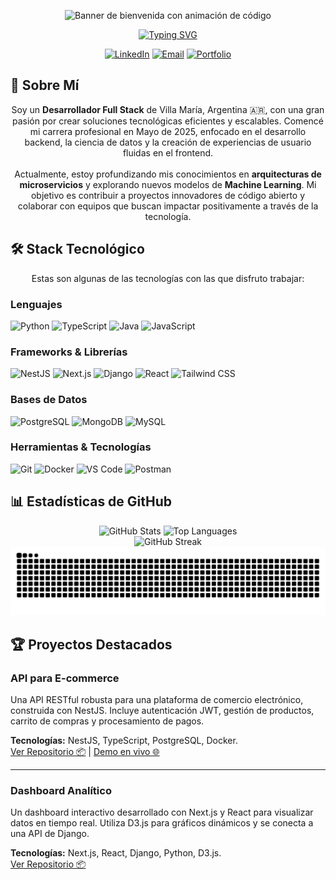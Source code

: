 <div align="center">

![Banner de bienvenida con animación de código](https://raw.githubusercontent.com/nosungam/nosungam/main/assets/banner-moderno.gif)

[![Typing SVG](https://readme-typing-svg.herokuapp.com?font=Inter&size=30&pause=1000&color=1DB954&center=true&vCenter=true&width=650&lines=Hola,+soy+Gaston+Magni+%F0%9F%91%8B;Desarrollador+Full+Stack;Data+scientist;Apacionado+por+el+Backend+y+Data+Science;Siempre+aprendiendo+y+creciendo)](https://git.io/typing-svg)

[![LinkedIn](https://img.shields.io/badge/LinkedIn-0077B5?style=for-the-badge&logo=linkedin&logoColor=white)](https://www.linkedin.com/in/gast%C3%B3n-magni-9397b4269/)
[![Email](https://img.shields.io/badge/Email-D14836?style=for-the-badge&logo=gmail&logoColor=white)](mailto:gastonmagni@hotmail.com)
[![Portfolio](https://img.shields.io/badge/Portfolio-1DB954?style=for-the-badge&logo=google-chrome&logoColor=white)](#)

</div>

## 🚀 Sobre Mí

<p align="center">
Soy un <b>Desarrollador Full Stack</b> de Villa María, Argentina 🇦🇷, con una gran pasión por crear soluciones tecnológicas eficientes y escalables. Comencé mi carrera profesional en Mayo de 2025, enfocado en el desarrollo backend, la ciencia de datos y la creación de experiencias de usuario fluidas en el frontend.  
<br><br>
Actualmente, estoy profundizando mis conocimientos en <b>arquitecturas de microservicios</b> y explorando nuevos modelos de <b>Machine Learning</b>. Mi objetivo es contribuir a proyectos innovadores de código abierto y colaborar con equipos que buscan impactar positivamente a través de la tecnología.
</p>

## 🛠️ Stack Tecnológico

<p align="center">Estas son algunas de las tecnologías con las que disfruto trabajar:</p>

### Lenguajes

![Python](https://img.shields.io/badge/Python-3776AB?style=for-the-badge&logo=python&logoColor=white)
![TypeScript](https://img.shields.io/badge/TypeScript-3178C6?style=for-the-badge&logo=typescript&logoColor=white)
![Java](https://img.shields.io/badge/Java-ED8B00?style=for-the-badge&logo=openjdk&logoColor=white)
![JavaScript](https://img.shields.io/badge/JavaScript-F7DF1E?style=for-the-badge&logo=javascript&logoColor=black)

### Frameworks & Librerías

![NestJS](https://img.shields.io/badge/NestJS-E0234E?style=for-the-badge&logo=nestjs&logoColor=white)
![Next.js](https://img.shields.io/badge/Next.js-000000?style=for-the-badge&logo=next.js&logoColor=white)
![Django](https://img.shields.io/badge/Django-092E20?style=for-the-badge&logo=django&logoColor=white)
![React](https://img.shields.io/badge/React-20232A?style=for-the-badge&logo=react&logoColor=61DAFB)
![Tailwind CSS](https://img.shields.io/badge/Tailwind_CSS-38B2AC?style=for-the-badge&logo=tailwind-css&logoColor=white)

### Bases de Datos

![PostgreSQL](https://img.shields.io/badge/PostgreSQL-4169E1?style=for-the-badge&logo=postgresql&logoColor=white)
![MongoDB](https://img.shields.io/badge/MongoDB-47A248?style=for-the-badge&logo=mongodb&logoColor=white)
![MySQL](https://img.shields.io/badge/MySQL-4479A1?style=for-the-badge&logo=mysql&logoColor=white)

### Herramientas & Tecnologías

![Git](https://img.shields.io/badge/Git-F05032?style=for-the-badge&logo=git&logoColor=white)
![Docker](https://img.shields.io/badge/Docker-2496ED?style=for-the-badge&logo=docker&logoColor=white)
![VS Code](https://img.shields.io/badge/VS_Code-007ACC?style=for-the-badge&logo=visual-studio-code&logoColor=white)
![Postman](https://img.shields.io/badge/Postman-FF6C37?style=for-the-badge&logo=postman&logoColor=white)

## 📊 Estadísticas de GitHub

<div align="center">

![GitHub Stats](https://github-readme-stats.vercel.app/api?username=nosungam&show_icons=true&theme=tokyonight&include_all_commits=true&count_private=true&hide_border=true&border_radius=10)
![Top Languages](https://github-readme-stats.vercel.app/api/top-langs/?username=nosungam&layout=compact&langs_count=8&theme=tokyonight&hide_border=true&border_radius=10)
<br>
![GitHub Streak](https://streak-stats.demolab.com/?user=nosungam&theme=tokyonight&hide_border=true&border_radius=10)
<br>
![Snake Animation](https://github.com/nosungam/nosungam/blob/output/github-contribution-grid-snake.svg)

</div>

## 🏆 Proyectos Destacados

### API para E-commerce

Una API RESTful robusta para una plataforma de comercio electrónico, construida con NestJS. Incluye autenticación JWT, gestión de productos, carrito de compras y procesamiento de pagos.

**Tecnologías:** NestJS, TypeScript, PostgreSQL, Docker.  
[Ver Repositorio 📦](TU_LINK_AL_REPO_1) | [Demo en vivo 🌐](TU_LINK_A_LA_DEMO_1)

---

### Dashboard Analítico

Un dashboard interactivo desarrollado con Next.js y React para visualizar datos en tiempo real. Utiliza D3.js para gráficos dinámicos y se conecta a una API de Django.

**Tecnologías:** Next.js, React, Django, Python, D3.js.  
[Ver Repositorio 📦]()
